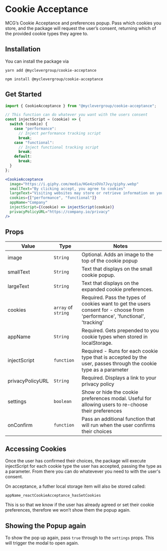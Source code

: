 # Cookie Acceptance


MCG’s Cookie Acceptance and preferences popup. Pass which cookies you store, and the package will request the user’s consent, returning which of the provided cookie types they agree to. 

## Installation

You can install the package via

 `yarn add @myclevergroup/cookie-acceptance`

 `npm install @myclevergroup/cookie-acceptance`

## Get Started


```jsx
import { CookieAcceptance } from "@myclevergroup/cookie-acceptance";

// This function can do whatever you want with the users consent
const injectScript = (cookie) => {
  switch (cookie) {
    case "performance":
      // Inject performance tracking script
      break;
    case "functional":
      // Inject functional tracking script
      break;
    default:
      break;
  }
};

<CookieAcceptance
  image="https://i.giphy.com/media/HGe4zsOVo7Jvy/giphy.webp"
  smallText="By clicking accept, you agree to cookies"
  largeText="Visiting websites may store or retrieve information on your browser."
  cookies={["performance", "functional"]}
  appName="Company"
  injectScript={(cookie) => injectScript(cookie)}
  privacyPolicyURL="https://company.io/privacy"
/>
```


## Props

| Value            | Type                | Notes                                                                                                                       |
| ---------------- | ------------------- | --------------------------------------------------------------------------------------------------------------------------- |
| image            | `String`            | Optional. Adds an image to the top of the cookie popup                                                                      |
| smallText        | `String`            | Text that displays on the small cookie popup.                                                                               |
| largeText        | `String`            | Text that displays on the expanded cookie preferences.                                                                      |
| cookies          | `array` of `string` | Required. Pass the types of cookies want to get the users consent for - choose from 'performance', 'functional', 'tracking' |
| appName          | `String`            | Required. Gets prepended to you cookie types when stored in localStorage.                                                   |
| injectScript     | `function`          | Required - Runs for each cookie type that is accepted by the user, passes through the cookie type as a parameter            |
| privacyPolicyURL | `String`            | Required. Displays a link to your privacy policy                                                                            |
| settings         | `boolean`           | Show or hide the cookie preferences modal. Useful for allowing users to re-choose their preferences                         |
| onConfirm        | `function`          | Pass an additional function that will run when the user confirms their choices                                              |

## Accessing Cookies


Once the user has confirmed their choices, the package will execute injectScript for each cookie type the user has accepted, passing the type as a parameter. From there you can do whatevever you need to with the user's consent.

On acceptance, a futher local storage item will also be stored called:

`appName_reactCookieAcceptance_hasSetCookies`

This is so that we know if the user has already agreed or set their cookie preferences, therefore we won’t show them the popup again.

## Showing the Popup again


To show the pop up again, pass `true` through to the `settings` props. This will trigger the modal to open again.
